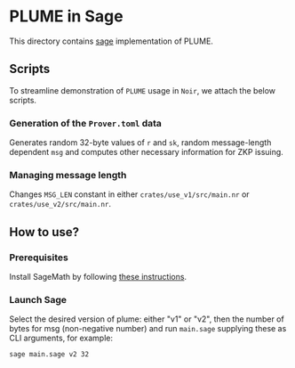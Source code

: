 # PLUME in Sage

This directory contains [sage](https://www.sagemath.org/) implementation of PLUME.

## Scripts

To streamline demonstration of `PLUME` usage in `Noir`, we attach the below scripts.

### Generation of the `Prover.toml` data

Generates random 32-byte values of `r` and `sk`, random message-length dependent `msg` and computes other necessary information for ZKP issuing.

### Managing message length

Changes `MSG_LEN` constant in either `crates/use_v1/src/main.nr` or `crates/use_v2/src/main.nr`.

## How to use?

### Prerequisites

Install SageMath by following [these instructions](https://doc.sagemath.org/html/en/installation/index.html).

### Launch Sage

Select the desired version of plume: either "v1" or "v2", then the number of bytes for msg (non-negative number) and run `main.sage` supplying these as CLI arguments, for example:

```bash
sage main.sage v2 32
```
